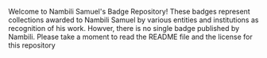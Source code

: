 Welcome to Nambili Samuel's Badge Repository! These badges represent collections awarded to Nambili Samuel by various entities and institutions as recognition of his work.  Howver, there is no single badge published by Nambili. Please take a moment to read the README file and the license for this repository
